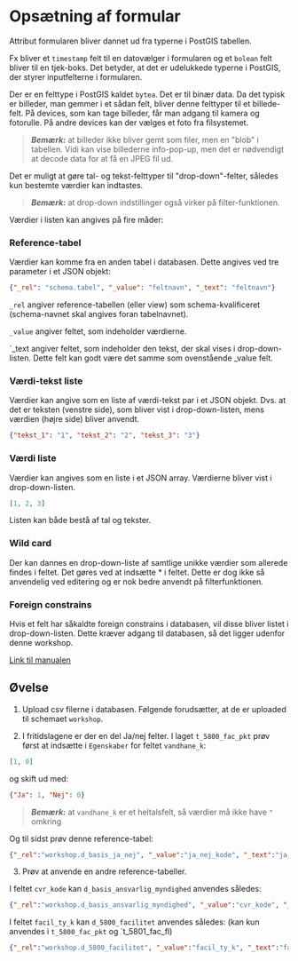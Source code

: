 # Opsætning af formular

Attribut formularen bliver dannet ud fra typerne i PostGIS tabellen.

Fx bliver et `timestamp` felt til en datovælger i formularen og et `bolean` felt bliver til en tjek-boks. Det betyder, 
at det er udelukkede typerne i PostGIS, der styrer inputfelterne i formularen.   

Der er en felttype i PostGIS kaldet `bytea`. Det er til binær data. Da det typisk er billeder, man gemmer i et sådan 
felt, bliver denne felttyper til et billede-felt. På devices, som kan tage billeder, får man adgang til kamera og fotorulle. 
På andre devices kan der vælges et foto fra filsystemet.

> **_Bemærk:_** at billeder ikke bliver gemt som filer, men en "blob" i tabellen. Vidi kan vise billederne info-pop-up,
> men det er nødvendigt at decode data for at få en JPEG fil ud.

Det er muligt at gøre tal- og tekst-felttyper til "drop-down"-felter, således kun bestemte værdier kan indtastes.   

> **_Bemærk:_** at drop-down indstillinger også virker på filter-funktionen.

Værdier i listen kan angives på fire måder:

### Reference-tabel

Værdier kan komme fra en anden tabel i databasen. Dette angives ved tre parameter i et JSON objekt:

```json
{"_rel": "schema.tabel", "_value": "feltnavn", "_text": "feltnavn"}  
``` 

`_rel` angiver reference-tabellen (eller view) som schema-kvalificeret (schema-navnet skal angives foran tabelnavnet).

`_value` angiver feltet, som indeholder værdierne.

`_text angiver feltet, som indeholder den tekst, der skal vises i drop-down-listen. Dette felt kan godt være det samme
som ovenstående _value felt.

### Værdi-tekst liste

Værdier kan angive som en liste af værdi-tekst par i et JSON objekt. Dvs. at det er teksten (venstre side), som bliver
vist i drop-down-listen, mens værdien (højre side) bliver anvendt.

```json
{"tekst_1": "1", "tekst_2": "2", "tekst_3": "3"}
```

### Værdi liste

Værdier kan angives som en liste i et JSON array. Værdierne bliver vist i drop-down-listen.

```json
[1, 2, 3]
```

Listen kan både bestå af tal og tekster.

### Wild card

Der kan dannes en drop-down-liste af samtlige unikke værdier som allerede findes i feltet. Det gøres ved at indsætte * i
feltet. Dette er dog ikke så anvendelig ved editering og er nok bedre anvendt på filterfunktionen.

### Foreign constrains

Hvis et felt har såkaldte foreign constrains i databasen, vil disse bliver listet i drop-down-listen. Dette kræver adgang
til databasen, så det ligger udenfor denne workshop.

[Link til manualen](https://vidi.readthedocs.io/da/latest/pages/standard/92_gc2_meta_information.html#egenskaber)

## Øvelse

1. Upload csv filerne i databasen. Følgende forudsætter, at de er uploaded til schemaet `workshop`.

2. I fritidslagene er der en del Ja/nej felter. I laget `t_5800_fac_pkt` prøv først at indsætte i `Egenskaber` for feltet `vandhane_k`:

```json
[1, 0]
```

og skift ud med:

```json
{"Ja": 1, "Nej": 0}
```

> **_Bemærk:_** at `vandhane_k` er et heltalsfelt, så værdier må ikke have `"` omkring

Og til sidst prøv denne reference-tabel: 

```json
{"_rel":"workshop.d_basis_ja_nej", "_value":"ja_nej_kode", "_text":"ja_nej"}
```

3. Prøv at anvende en andre reference-tabeller. 

I feltet `cvr_kode` kan `d_basis_ansvarlig_myndighed` anvendes således:

```json
{"_rel":"workshop.d_basis_ansvarlig_myndighed", "_value":"cvr_kode", "_text":"cvr_navn"}
```

I feltet `facil_ty_k` kan `d_5800_facilitet` anvendes således: (kan kun anvendes i `t_5800_fac_pkt` og `t_5801_fac_fl)

```json
{"_rel":"workshop.d_5800_facilitet", "_value":"facil_ty_k", "_text":"facil_ty"}
```


